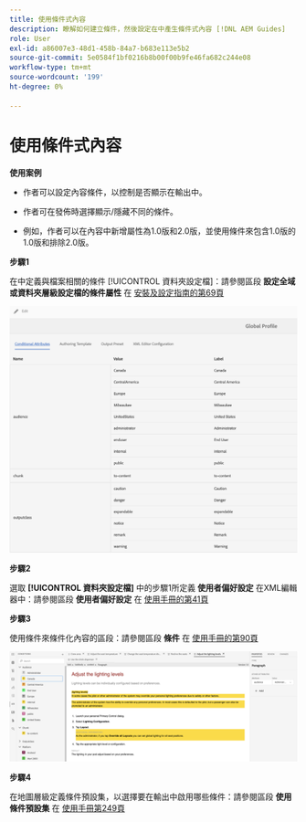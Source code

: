 ```yaml
---
title: 使用條件式內容
description: 瞭解如何建立條件，然後設定在中產生條件式內容 [!DNL AEM Guides]
role: User
exl-id: a86007e3-48d1-458b-84a7-b683e113e5b2
source-git-commit: 5e0584f1bf0216b8b00f00b9fe46fa682c244e08
workflow-type: tm+mt
source-wordcount: '199'
ht-degree: 0%

---
```


# 使用條件式內容

**使用案例**

* 作者可以設定內容條件，以控制是否顯示在輸出中。

* 作者可在發佈時選擇顯示/隱藏不同的條件。

* 例如，作者可以在內容中新增屬性為1.0版和2.0版，並使用條件來包含1.0版的1.0版和排除2.0版。

**步驟1**

在中定義與檔案相關的條件 [!UICONTROL 資料夾設定檔]：請參閱區段 **設定全域或資料夾層級設定檔的條件屬性** 在 [安裝及設定指南的第69頁](https://helpx.adobe.com/content/dam/help/en/xml-documentation-solution/4-2/Adobe-Experience-Manager-Guides_Installation-Configuration-Guide_EN.pdf)

![在資料夾設定檔中設定條件](assets/conditions-in-profiles.png)

**步驟2**

選取 **[!UICONTROL 資料夾設定檔]** 中的步驟1所定義 **使用者偏好設定** 在XML編輯器中：請參閱區段 **使用者偏好設定** 在 [使用手冊的第41頁](https://helpx.adobe.com/content/dam/help/en/xml-documentation-solution/4-2/Adobe-Experience-Manager-Guides_User-Guide_EN.pdf)


**步驟3**

使用條件來條件化內容的區段：請參閱區段 **條件** 在 [使用手冊的第90頁](https://helpx.adobe.com/content/dam/help/en/xml-documentation-solution/4-2/Adobe-Experience-Manager-Guides_User-Guide_EN.pdf)

![網頁編輯器中的使用條件](assets/conditions-in-web-editor.png)

**步驟4**

在地圖層級定義條件預設集，以選擇要在輸出中啟用哪些條件：請參閱區段 **使用條件預設集** 在 [使用手冊第249頁](https://helpx.adobe.com/content/dam/help/en/xml-documentation-solution/4-2/Adobe-Experience-Manager-Guides_User-Guide_EN.pdf)
